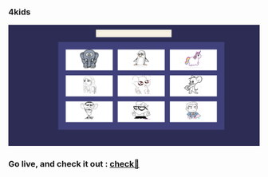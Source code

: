 ### 4kids

![image](img.PNG)

### Go live, and check it out : [check🚀](https://hsnice16.github.io/4kids/)